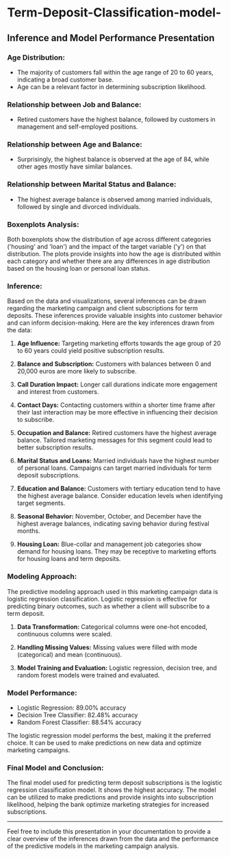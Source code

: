 # Term-Deposit-Classification-model-
## Inference and Model Performance Presentation

### Age Distribution:
- The majority of customers fall within the age range of 20 to 60 years, indicating a broad customer base.
- Age can be a relevant factor in determining subscription likelihood.

### Relationship between Job and Balance:
- Retired customers have the highest balance, followed by customers in management and self-employed positions.

### Relationship between Age and Balance:
- Surprisingly, the highest balance is observed at the age of 84, while other ages mostly have similar balances.

### Relationship between Marital Status and Balance:
- The highest average balance is observed among married individuals, followed by single and divorced individuals.

### Boxenplots Analysis:
Both boxenplots show the distribution of age across different categories ('housing' and 'loan') and the impact of the target variable ('y') on that distribution. The plots provide insights into how the age is distributed within each category and whether there are any differences in age distribution based on the housing loan or personal loan status.

### Inference:
Based on the data and visualizations, several inferences can be drawn regarding the marketing campaign and client subscriptions for term deposits. These inferences provide valuable insights into customer behavior and can inform decision-making. Here are the key inferences drawn from the data:

1. **Age Influence:** Targeting marketing efforts towards the age group of 20 to 60 years could yield positive subscription results.

2. **Balance and Subscription:** Customers with balances between 0 and 20,000 euros are more likely to subscribe.

3. **Call Duration Impact:** Longer call durations indicate more engagement and interest from customers.

4. **Contact Days:** Contacting customers within a shorter time frame after their last interaction may be more effective in influencing their decision to subscribe.

5. **Occupation and Balance:** Retired customers have the highest average balance. Tailored marketing messages for this segment could lead to better subscription results.

6. **Marital Status and Loans:** Married individuals have the highest number of personal loans. Campaigns can target married individuals for term deposit subscriptions.

7. **Education and Balance:** Customers with tertiary education tend to have the highest average balance. Consider education levels when identifying target segments.

8. **Seasonal Behavior:** November, October, and December have the highest average balances, indicating saving behavior during festival months.

9. **Housing Loan:** Blue-collar and management job categories show demand for housing loans. They may be receptive to marketing efforts for housing loans and term deposits.

### Modeling Approach:
The predictive modeling approach used in this marketing campaign data is logistic regression classification. Logistic regression is effective for predicting binary outcomes, such as whether a client will subscribe to a term deposit.

1. **Data Transformation:** Categorical columns were one-hot encoded, continuous columns were scaled.

2. **Handling Missing Values:** Missing values were filled with mode (categorical) and mean (continuous).

3. **Model Training and Evaluation:** Logistic regression, decision tree, and random forest models were trained and evaluated.

### Model Performance:
- Logistic Regression: 89.00% accuracy
- Decision Tree Classifier: 82.48% accuracy
- Random Forest Classifier: 88.54% accuracy

The logistic regression model performs the best, making it the preferred choice. It can be used to make predictions on new data and optimize marketing campaigns.

### Final Model and Conclusion:
The final model used for predicting term deposit subscriptions is the logistic regression classification model. It shows the highest accuracy. The model can be utilized to make predictions and provide insights into subscription likelihood, helping the bank optimize marketing strategies for increased subscriptions.

---

Feel free to include this presentation in your documentation to provide a clear overview of the inferences drawn from the data and the performance of the predictive models in the marketing campaign analysis.
